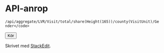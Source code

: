 # API-anrop

`/api/aggregate/LVR/Visit/total/share(Height(165))/county(VisitUnit)/Gender</code>`

<div id="dump">
<button onclick="visualize('https://stratum.registercentrum.se/api/aggregate/LVR/Visit/total/count/county(VisitUnit)/VisitUnit?apikey=bK3H9bwaG4o=');">Kör</button></div>

Skrivet med [<i class="icon-provider-stackedit"></i> StackEdit](https://stackedit.io/).

